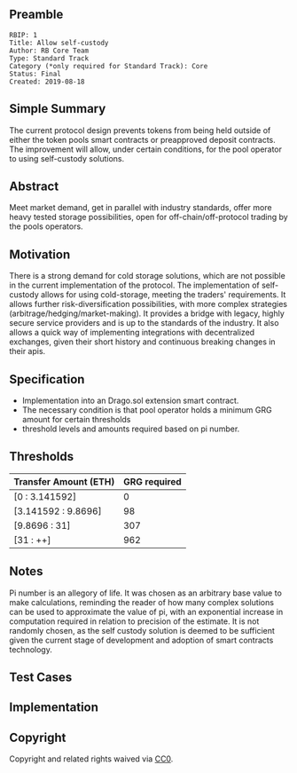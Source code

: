 ## Preamble

    RBIP: 1
    Title: Allow self-custody
    Author: RB Core Team
    Type: Standard Track
    Category (*only required for Standard Track): Core
    Status: Final
    Created: 2019-08-18

## Simple Summary

The current protocol design prevents tokens from being held outside of either the token pools smart contracts or preapproved deposit contracts. The improvement will allow, under certain conditions, for the pool operator to using self-custody solutions.

## Abstract

Meet market demand, get in parallel with industry standards, offer more heavy tested storage possibilities, open for off-chain/off-protocol trading by the pools operators.

## Motivation

There is a strong demand for cold storage solutions, which are not possible in the current implementation of the protocol. The implementation of self-custody allows for using cold-storage, meeting the traders' requirements. It allows further risk-diversification possibilities, with more complex strategies (arbitrage/hedging/market-making). It provides a bridge with legacy, highly secure service providers and is up to the standards of the industry. It also allows a quick way of implementing integrations with decentralized exchanges, given their short history and continuous breaking changes in their apis.

## Specification

- Implementation into an Drago.sol extension smart contract.
- The necessary condition is that pool operator holds a minimum GRG amount for certain thresholds
- threshold levels and amounts required based on pi number.

## Thresholds

| Transfer Amount (ETH)                                                                                                       | GRG required |
| --------------------------------------------------------------------------------------------------------------------------- | ------------ |
| [0 : 3.141592]                   |      0       |
| [3.141592 : 9.8696]                    |      98      |
| [9.8696 : 31]                    |     307      |
| [31 : ++]                    |     962      |

## Notes

Pi number is an allegory of life. It was chosen as an arbitrary base value to make calculations, reminding the reader of how many complex solutions can be used to approximate the value of  pi, with an exponential increase in computation required in relation to precision of the estimate. It is not randomly chosen, as the self custody solution is deemed to be sufficient given the current stage of development and adoption of smart contracts technology.

## Test Cases

## Implementation

## Copyright

Copyright and related rights waived via [CC0](https://creativecommons.org/publicdomain/zero/1.0/).
